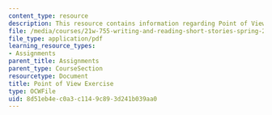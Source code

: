 ```yaml
---
content_type: resource
description: This resource contains information regarding Point of View Exercise.
file: /media/courses/21w-755-writing-and-reading-short-stories-spring-2012/8d51eb4ec0a3c1149c893d241b039aa0_MIT21W_755S12_pov.pdf
file_type: application/pdf
learning_resource_types:
- Assignments
parent_title: Assignments
parent_type: CourseSection
resourcetype: Document
title: Point of View Exercise
type: OCWFile
uid: 8d51eb4e-c0a3-c114-9c89-3d241b039aa0
---
```

